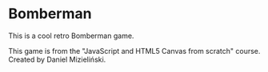 # Bomberman
This is a cool retro Bomberman  game.

This game is from the "JavaScript and HTML5 Canvas from scratch" course. Created by Daniel Mizieliński. 
